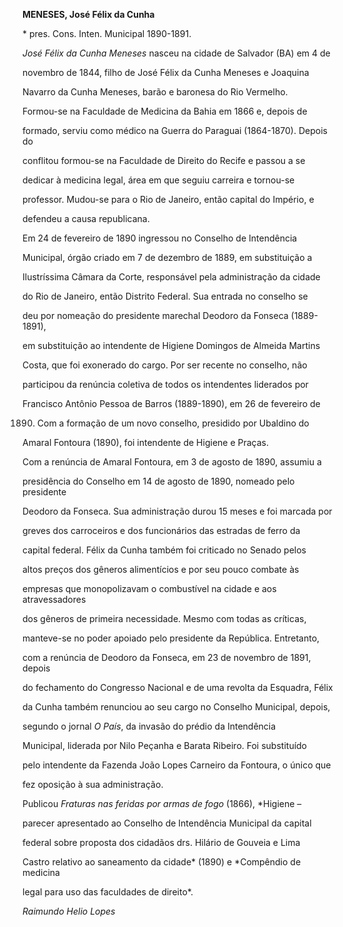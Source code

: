 **MENESES, José Félix da Cunha**



\* pres. Cons. Inten. Municipal 1890-1891.



*José Félix da Cunha Meneses* nasceu na cidade de Salvador (BA) em 4 de

novembro de 1844, filho de José Félix da Cunha Meneses e Joaquina

Navarro da Cunha Meneses, barão e baronesa do Rio Vermelho.



Formou-se na Faculdade de Medicina da Bahia em 1866 e, depois de

formado, serviu como médico na Guerra do Paraguai (1864-1870). Depois do

conflitou formou-se na Faculdade de Direito do Recife e passou a se

dedicar à medicina legal, área em que seguiu carreira e tornou-se

professor. Mudou-se para o Rio de Janeiro, então capital do Império, e

defendeu a causa republicana.



Em 24 de fevereiro de 1890 ingressou no Conselho de Intendência

Municipal, órgão criado em 7 de dezembro de 1889, em substituição a

Ilustríssima Câmara da Corte, responsável pela administração da cidade

do Rio de Janeiro, então Distrito Federal. Sua entrada no conselho se

deu por nomeação do presidente marechal Deodoro da Fonseca (1889-1891),

em substituição ao intendente de Higiene Domingos de Almeida Martins

Costa, que foi exonerado do cargo. Por ser recente no conselho, não

participou da renúncia coletiva de todos os intendentes liderados por

Francisco Antônio Pessoa de Barros (1889-1890), em 26 de fevereiro de

1890. Com a formação de um novo conselho, presidido por Ubaldino do

Amaral Fontoura (1890), foi intendente de Higiene e Praças.



Com a renúncia de Amaral Fontoura, em 3 de agosto de 1890, assumiu a

presidência do Conselho em 14 de agosto de 1890, nomeado pelo presidente

Deodoro da Fonseca. Sua administração durou 15 meses e foi marcada por

greves dos carroceiros e dos funcionários das estradas de ferro da

capital federal. Félix da Cunha também foi criticado no Senado pelos

altos preços dos gêneros alimentícios e por seu pouco combate às

empresas que monopolizavam o combustível na cidade e aos atravessadores

dos gêneros de primeira necessidade. Mesmo com todas as críticas,

manteve-se no poder apoiado pelo presidente da República. Entretanto,

com a renúncia de Deodoro da Fonseca, em 23 de novembro de 1891, depois

do fechamento do Congresso Nacional e de uma revolta da Esquadra, Félix

da Cunha também renunciou ao seu cargo no Conselho Municipal, depois,

segundo o jornal *O País*, da invasão do prédio da Intendência

Municipal, liderada por Nilo Peçanha e Barata Ribeiro. Foi substituído

pelo intendente da Fazenda João Lopes Carneiro da Fontoura, o único que

fez oposição à sua administração.



Publicou *Fraturas nas feridas por armas de fogo* (1866), *Higiene –

parecer apresentado ao Conselho de Intendência Municipal da capital

federal sobre proposta dos cidadãos drs. Hilário de Gouveia e Lima

Castro relativo ao saneamento da cidade* (1890) e *Compêndio de medicina

legal para uso das faculdades de direito*.



*Raimundo Helio Lopes*



